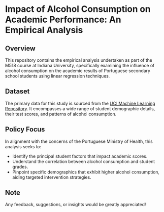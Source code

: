 # Impact of Alcohol Consumption on Academic Performance: An Empirical Analysis 

## Overview
This repository contains the empirical analysis undertaken as part of the M518 course at Indiana University, specifically examining the influence of alcohol consumption on the academic results of Portuguese secondary school students using linear regression techniques.

## Dataset
The primary data for this study is sourced from the [UCI Machine Learning Repository](https://archive.ics.uci.edu/ml/datasets/STUDENT+ALCOHOL+CONSUMPTION). It encompasses a wide range of student demographic details, their test scores, and patterns of alcohol consumption.

## Policy Focus
In alignment with the concerns of the Portuguese Ministry of Health, this analysis seeks to:
- Identify the principal student factors that impact academic scores.
- Understand the correlation between alcohol consumption and student grades.
- Pinpoint specific demographics that exhibit higher alcohol consumption, aiding targeted intervention strategies.

## Note
Any feedback, suggestions, or insights would be greatly appreciated!
